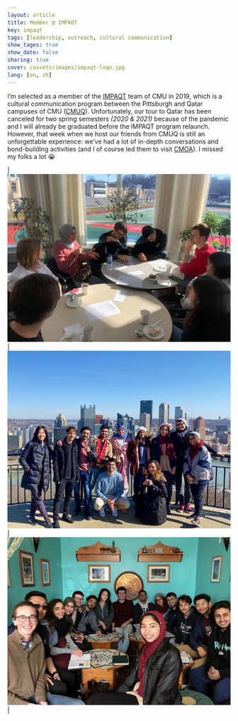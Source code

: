 ```yaml
---
layout: article
title: Member @ IMPAQT
key: impaqt
tags: [leadership, outreach, cultural communication]
show_tages: true
show_date: false
sharing: true
cover: /assets/images/impaqt-logo.jpg
lang: [en, zh]
---
```


I’m selected as a member of the [IMPAQT] team of CMU in 2019, which is a cultural communication program between the Pittsburgh and Qatar campuses of CMU ([CMUQ]). Unfortunately, our tour to Qatar has been canceled for two spring semesters *(2020 & 2021)* because of the pandemic and I will already be graduated before the IMPAQT program relaunch. However, that week when we host our friends from CMUQ is still an unforgettable experience: we’ve had a lot of in-depth conversations and bond-building activities (and I of course led them to visit [CMOA]). I missed my folks a lot :sob:

<!--more-->

|![](/assets/images/impaqt-group1.jpg)|![](/assets/images/impaqt-group2.jpg)|![](/assets/images/impaqt-group3.jpg)|



[CMUQ]: https://www.qatar.cmu.edu/
[IMPAQT]: https://www.cmu.edu/student-affairs/dean/impaqt/index.html
[CMOA]: 2-cmoa.html
